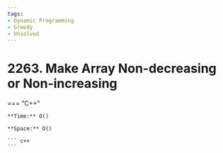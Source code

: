 ```yaml
---
tags:
- Dynamic Programming
- Greedy
- Unsolved
---
```



# 2263. Make Array Non-decreasing or Non-increasing

=== "C++"

    **Time:** O()

    **Space:** O()

    ``` c++
    ```